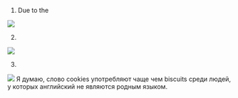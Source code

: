 1. Due to the

![](https://pp.userapi.com/c844722/v844722212/1a3a2/nB7LUvofLNc.jpg)

2.

![](https://pp.userapi.com/c844616/v844616212/190ee/0Ys9Z3eBB8M.jpg)

3. 

![](https://sun1-15.userapi.com/c830308/v830308212/c293e/p3sO_NDEy_g.jpg)
Я думаю, слово cookies употребляют чаще чем biscuits среди людей, у которых английский не являются родным языком.
